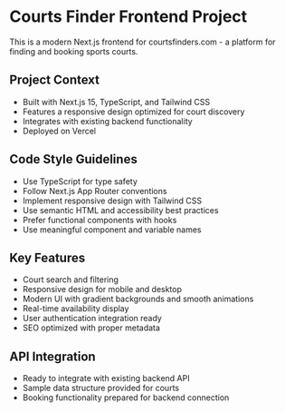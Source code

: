 <!-- Use this file to provide workspace-specific custom instructions to Copilot. For more details, visit https://code.visualstudio.com/docs/copilot/copilot-customization#_use-a-githubcopilotinstructionsmd-file -->

# Courts Finder Frontend Project

This is a modern Next.js frontend for courtsfinders.com - a platform for finding and booking sports courts.

## Project Context
- Built with Next.js 15, TypeScript, and Tailwind CSS
- Features a responsive design optimized for court discovery
- Integrates with existing backend functionality
- Deployed on Vercel

## Code Style Guidelines
- Use TypeScript for type safety
- Follow Next.js App Router conventions
- Implement responsive design with Tailwind CSS
- Use semantic HTML and accessibility best practices
- Prefer functional components with hooks
- Use meaningful component and variable names

## Key Features
- Court search and filtering
- Responsive design for mobile and desktop
- Modern UI with gradient backgrounds and smooth animations
- Real-time availability display
- User authentication integration ready
- SEO optimized with proper metadata

## API Integration
- Ready to integrate with existing backend API
- Sample data structure provided for courts
- Booking functionality prepared for backend connection
